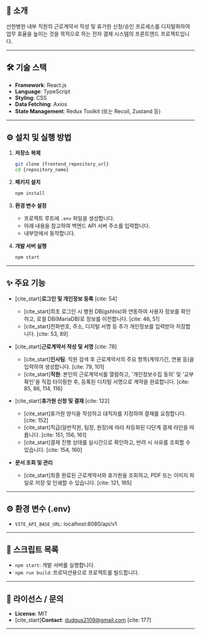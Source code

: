 ## 📖 소개

선한병원 내부 직원의 근로계약서 작성 및 휴가원 신청/승인 프로세스를 디지털화하여 업무 효율을 높이는 것을 목적으로 하는 전자 결재 시스템의 프론트엔드 프로젝트입니다.

---

## 🛠️ 기술 스택

-   **Framework**: React.js
-   **Language**: TypeScript
-   **Styling**: CSS
-   **Data Fetching**: Axios
-   **State Management**: Redux Toolkit (또는 Recoil, Zustand 등)

---

## ⚙️ 설치 및 실행 방법

1.  **저장소 복제**
    ```bash
    git clone {frontend_repository_url}
    cd {repository_name}
    ```

2.  **패키지 설치**
    ```bash
    npm install
    ```

3.  **환경 변수 설정**
    -   프로젝트 루트에 `.env` 파일을 생성합니다.
    -   아래 내용을 참고하여 백엔드 API 서버 주소를 입력합니다.
    -   내부망에서 동작합니다.

4.  **개발 서버 실행**
    ```bash
    npm start
    ```
---

## ✨ 주요 기능

-   [cite_start]**로그인 및 개인정보 등록** [cite: 54]
    -   [cite_start]최초 로그인 시 병원 DB(gshhis)와 연동하여 사용자 정보를 확인하고, 로컬 DB(MariaDB)로 정보를 이전합니다. [cite: 46, 51]
    -   [cite_start]전화번호, 주소, 디지털 서명 등 추가 개인정보를 입력받아 저장합니다. [cite: 53, 89]

-   [cite_start]**근로계약서 작성 및 서명** [cite: 78]
    -   [cite_start]**인사팀**: 직원 검색 후 근로계약서의 주요 항목(계약기간, 연봉 등)을 입력하여 생성합니다. [cite: 79, 101]
    -   [cite_start]**직원**: 본인의 근로계약서를 열람하고, '개인정보수집 동의' 및 '교부 확인'을 직접 타이핑한 후, 등록된 디지털 서명으로 계약을 완료합니다. [cite: 85, 86, 114, 116]

-   [cite_start]**휴가원 신청 및 결재** [cite: 122]
    -   [cite_start]휴가원 양식을 작성하고 대직자를 지정하여 결재를 요청합니다. [cite: 152]
    -   [cite_start]직급(일반직원, 팀장, 원장)에 따라 차등화된 다단계 결재 라인을 따릅니다. [cite: 151, 156, 161]
    -   [cite_start]결재 진행 상태를 실시간으로 확인하고, 반려 시 사유를 조회할 수 있습니다. [cite: 154, 160]

-   **문서 조회 및 관리**
    -   [cite_start]최종 완료된 근로계약서와 휴가원을 조회하고, PDF 또는 이미지 파일로 저장 및 인쇄할 수 있습니다. [cite: 121, 165]

---

## ⚙️ 환경 변수 (.env)

-   `VITE_API_BASE_URL`: localhost:8080/api/v1

---

## 📜 스크립트 목록

-   `npm start`: 개발 서버를 실행합니다.
-   `npm run build`: 프로덕션용으로 프로젝트를 빌드합니다.

---

## 📄 라이선스 / 문의

-   **License**: MIT
-   [cite_start]**Contact**: dudgus2109@gmail.com [cite: 177]
---
